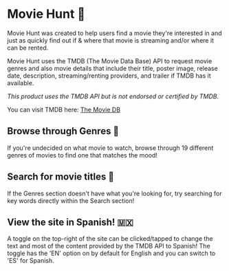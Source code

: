 # Movie Hunt 🍿

Movie Hunt was created to help users find a movie they're interested in and just as quickly find out if & where that movie is streaming and/or where it can be rented.

Movie Hunt uses the TMDB (The Movie Data Base) API to request movie genres and also movie details that include their title, poster image, release date, description, streaming/renting providers, and trailer if TMDB has it available.

_This product uses the TMDB API but is not endorsed or certified by TMDB._

You can visit TMDB here: [The Movie DB](https://www.themoviedb.org/ "The Movie Db's Homepage")

## Browse through Genres 🎥

If you're undecided on what movie to watch, browse through 19 different genres of movies to find one that matches the mood!

## Search for movie titles 🔎

If the Genres section doesn't have what you're looking for, try searching for key words directly within the Search section!

## View the site in Spanish! 🇲🇽

A toggle on the top-right of the site can be clicked/tapped to change the text and most of the content provided by the TMDB API to Spanish! The toggle has the 'EN' option on by default for English and you can switch to 'ES' for Spanish.
